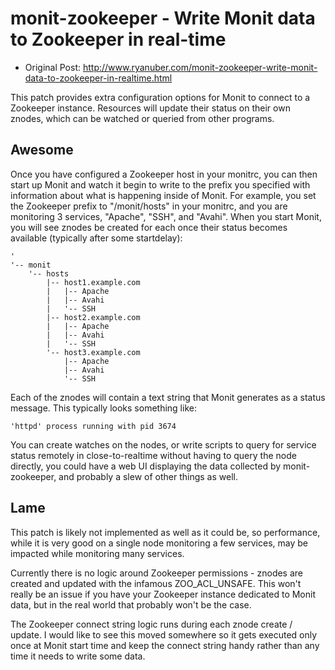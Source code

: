 monit-zookeeper - Write Monit data to Zookeeper in real-time
============================================================

* Original Post: http://www.ryanuber.com/monit-zookeeper-write-monit-data-to-zookeeper-in-realtime.html

This patch provides extra configuration options for Monit to connect to
a Zookeeper instance. Resources will update their status on their own
znodes, which can be watched or queried from other programs.

Awesome
-------
Once you have configured a Zookeeper host in your monitrc, you can then
start up Monit and watch it begin to write to the prefix you specified
with information about what is happening inside of Monit. For example,
you set the Zookeeper prefix to "/monit/hosts" in your monitrc, and you
are monitoring 3 services, "Apache", "SSH", and "Avahi". When you start
Monit, you will see znodes be created for each once their status becomes
available (typically after some startdelay):

    '
    '-- monit
        '-- hosts
            |-- host1.example.com
            |   |-- Apache
            |   |-- Avahi
            |   '-- SSH
            |-- host2.example.com
            |   |-- Apache
            |   |-- Avahi
            |   '-- SSH
            '-- host3.example.com
                |-- Apache
                |-- Avahi
                '-- SSH

Each of the znodes will contain a text string that Monit generates as a
status message. This typically looks something like:

    'httpd' process running with pid 3674

You can create watches on the nodes, or write scripts to query for service
status remotely in close-to-realtime without having to query the node directly,
you could have a web UI displaying the data collected by monit-zookeeper,
and probably a slew of other things as well.

Lame
----
This patch is likely not implemented as well as it could be, so performance,
while it is very good on a single node monitoring a few services, may be
impacted while monitoring many services.

Currently there is no logic around Zookeeper permissions - znodes are created
and updated with the infamous ZOO_ACL_UNSAFE. This won't really be an issue
if you have your Zookeeper instance dedicated to Monit data, but in the real
world that probably won't be the case.

The Zookeeper connect string logic runs during each znode create / update.
I would like to see this moved somewhere so it gets executed only once at
Monit start time and keep the connect string handy rather than any time it
needs to write some data.

